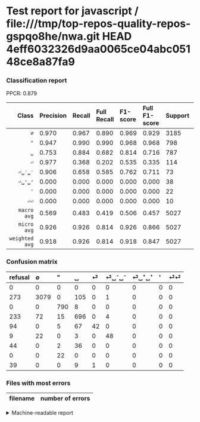 # Test report for javascript / file:///tmp/top-repos-quality-repos-gspqo8he/nwa.git HEAD 4eff6032326d9aa0065ce04abc05148ce8a87fa9

### Classification report

PPCR: 0.879

| Class | Precision | Recall | Full Recall | F1-score | Full F1-score | Support | Full Support | PPCR |
|------:|:----------|:-------|:------------|:---------|:---------|:--------|:-------------|:-----|
| `∅` | 0.970| 0.967| 0.890| 0.969| 0.929| 3185| 3458| 0.921 |
| `"` | 0.947| 0.990| 0.990| 0.968| 0.968| 798| 798| 1.000 |
| `␣` | 0.753| 0.884| 0.682| 0.814| 0.716| 787| 1020| 0.772 |
| `⏎` | 0.977| 0.368| 0.202| 0.535| 0.335| 114| 208| 0.548 |
| `⏎␣⁻␣⁻` | 0.906| 0.658| 0.585| 0.762| 0.711| 73| 82| 0.890 |
| `⏎␣⁺␣⁺` | 0.000| 0.000| 0.000| 0.000| 0.000| 38| 82| 0.463 |
| `'` | 0.000| 0.000| 0.000| 0.000| 0.000| 22| 22| 1.000 |
| `⏎⏎` | 0.000| 0.000| 0.000| 0.000| 0.000| 10| 49| 0.204 |
| `macro avg` | 0.569| 0.483| 0.419| 0.506| 0.457| 5027| 5719| 0.879 |
| `micro avg` | 0.926| 0.926| 0.814| 0.926| 0.866| 5027| 5719| 0.879 |
| `weighted avg` | 0.918| 0.926| 0.814| 0.918| 0.847| 5027| 5719| 0.879 |

### Confusion matrix

|refusal|  ∅| "| ␣| ⏎| ⏎␣⁻␣⁻| ⏎␣⁺␣⁺| '| ⏎⏎| 
|:---|:---|:---|:---|:---|:---|:---|:---|:---|
|0 |0 |0 |0 |0 |0 |0 |0 |0 |
|273 |3079 |0 |105 |0 |1 |0 |0 |0 |
|0 |0 |790 |8 |0 |0 |0 |0 |0 |
|233 |72 |15 |696 |0 |4 |0 |0 |0 |
|94 |0 |5 |67 |42 |0 |0 |0 |0 |
|9 |22 |0 |3 |0 |48 |0 |0 |0 |
|44 |0 |2 |36 |0 |0 |0 |0 |0 |
|0 |0 |22 |0 |0 |0 |0 |0 |0 |
|39 |0 |0 |9 |1 |0 |0 |0 |0 |

### Files with most errors

| filename | number of errors|
|:----:|:-----|

<details>
    <summary>Machine-readable report</summary>
```json
{
  "cl_report": {"\"": {"f1-score": 0.9681372549019607, "precision": 0.947242206235012, "recall": 0.9899749373433584, "support": 798}, "\u0027": {"f1-score": 0.0, "precision": 0.0, "recall": 0.0, "support": 22}, "macro avg": {"f1-score": 0.5058970941417329, "precision": 0.5691585702852078, "recall": 0.48337753263320105, "support": 5027}, "micro avg": {"f1-score": 0.9259996021483986, "precision": 0.9259996021483986, "recall": 0.9259996021483986, "support": 5027}, "weighted avg": {"f1-score": 0.9178970868207074, "precision": 0.9184028288462195, "recall": 0.9259996021483986, "support": 5027}, "\u2205": {"f1-score": 0.9685435671594841, "precision": 0.9703750393948944, "recall": 0.9667189952904238, "support": 3185}, "\u23ce": {"f1-score": 0.5350318471337578, "precision": 0.9767441860465116, "recall": 0.3684210526315789, "support": 114}, "\u23ce\u23ce": {"f1-score": 0.0, "precision": 0.0, "recall": 0.0, "support": 10}, "\u23ce\u2423\u207a\u2423\u207a": {"f1-score": 0.0, "precision": 0.0, "recall": 0.0, "support": 38}, "\u23ce\u2423\u207b\u2423\u207b": {"f1-score": 0.761904761904762, "precision": 0.9056603773584906, "recall": 0.6575342465753424, "support": 73}, "\u2423": {"f1-score": 0.8135593220338982, "precision": 0.7532467532467533, "recall": 0.8843710292249047, "support": 787}},
  "cl_report_full": {"\"": {"f1-score": 0.9681372549019607, "precision": 0.947242206235012, "recall": 0.9899749373433584, "support": 798}, "\u0027": {"f1-score": 0.0, "precision": 0.0, "recall": 0.0, "support": 22}, "macro avg": {"f1-score": 0.4573284348901726, "precision": 0.5691585702852078, "recall": 0.4187519854638804, "support": 5719}, "micro avg": {"f1-score": 0.8663688814442584, "precision": 0.9259996021483986, "recall": 0.813953488372093, "support": 5719}, "weighted avg": {"f1-score": 0.8466864515123699, "precision": 0.9017651331973848, "recall": 0.813953488372093, "support": 5719}, "\u2205": {"f1-score": 0.9286683758105867, "precision": 0.9703750393948944, "recall": 0.8903990746096009, "support": 3458}, "\u23ce": {"f1-score": 0.3346613545816733, "precision": 0.9767441860465116, "recall": 0.20192307692307693, "support": 208}, "\u23ce\u23ce": {"f1-score": 0.0, "precision": 0.0, "recall": 0.0, "support": 49}, "\u23ce\u2423\u207a\u2423\u207a": {"f1-score": 0.0, "precision": 0.0, "recall": 0.0, "support": 82}, "\u23ce\u2423\u207b\u2423\u207b": {"f1-score": 0.711111111111111, "precision": 0.9056603773584906, "recall": 0.5853658536585366, "support": 82}, "\u2423": {"f1-score": 0.7160493827160493, "precision": 0.7532467532467533, "recall": 0.6823529411764706, "support": 1020}},
  "ppcr": 0.878999825144256
}
```
</details>
